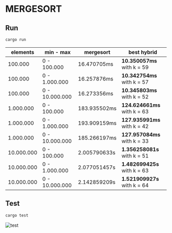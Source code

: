 # MERGESORT
## Run 
```bash
cargo run
```

|elements | min - max | mergesort | best hybrid|
|---------|-----------|-----------|------------|
|100.000 | 0 - 100.000 | 16.470705ms | **10.350057ms** with k = 59|
|100.000 | 0 - 1.000.000 | 16.257876ms | **10.342754ms** with k = 57|
|100.000 | 0 - 10.000.000 | 16.273356ms | **10.345803ms** with k = 52|
|1.000.000 | 0 - 100.000 | 183.935502ms | **124.624661ms** with k = 63|
|1.000.000 | 0 - 1.000.000 | 193.909159ms | **127.935991ms** with k = 42|
|1.000.000 | 0 - 10.000.000 | 185.266197ms | **127.957084ms** with k = 33|
|10.000.000 | 0 - 100.000 | 2.005790633s | **1.356258081s** with k = 51|
|10.000.000 | 0 - 1.000.000 | 2.077051457s | **1.482699425s** with k = 63|
|10.000.000 | 0 - 10.000.000 | 2.142859209s | **1.521909927s** with k = 64|

## Test
```bash
cargo test
```
![test](https://user-images.githubusercontent.com/48800630/65791807-27621380-e16b-11e9-830a-30f6d82cd205.png)

